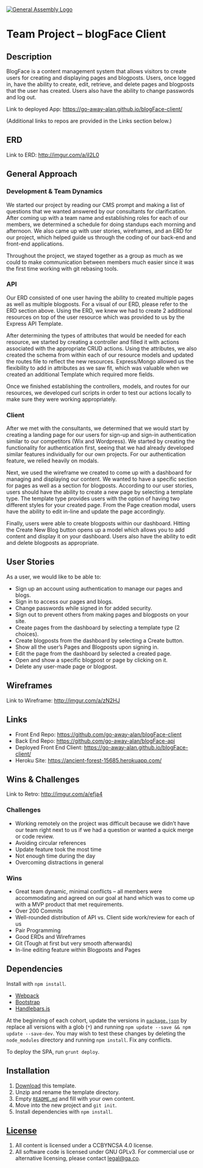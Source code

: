 [![General Assembly Logo](https://camo.githubusercontent.com/1a91b05b8f4d44b5bbfb83abac2b0996d8e26c92/687474703a2f2f692e696d6775722e636f6d2f6b6538555354712e706e67)](https://generalassemb.ly/education/web-development-immersive)

# Team Project – blogFace Client

## Description

BlogFace is a content management system that allows visitors to create users for creating and displaying pages and blogposts. Users, once logged in, have the ability to create, edit, retrieve, and delete pages and blogposts that the user has created. Users also have the ability to change passwords and log out.

Link to deployed App: https://go-away-alan.github.io/blogFace-client/

(Additional links to repos are provided in the Links section below.)

## ERD

Link to ERD: http://imgur.com/a/il2L0

## General Approach

### Development & Team Dynamics

We started our project by reading our CMS prompt and making a list of questions that we wanted answered by our consultants for clarification. After coming up with a team name and establishing roles for each of our members, we determined a schedule for doing standups each morning and afternoon. We also came up with user stories, wireframes, and an ERD for our project, which helped guide us through the coding of our back-end and front-end applications.

Throughout the project, we stayed together as a group as much as we could to make communication between members much easier since it was the first time working with git rebasing tools.

### API

Our ERD consisted of one user having the ability to created multiple pages as well as multiple blogposts. For a visual of our ERD, please refer to the ERD section above. Using the ERD, we knew we had to create 2 additional resources on top of the user resource which was provided to us by the Express API Template.

After determining the types of attributes that would be needed for each resource, we started by creating a controller and filled it with actions associated with the appropriate CRUD actions. Using the attributes, we also created the schema from within each of our resource models and updated the routes file to reflect the new resources. Express/Mongo allowed us the flexibility to add in attributes as we saw fit, which was valuable when we created an additional Template which required more fields.

Once we finished establishing the controllers, models, and routes for our resources, we developed curl scripts in order to test our actions locally to make sure they were working appropriately.

### Client

After we met with the consultants, we determined that we would start by creating a landing page for our users for sign-up and sign-in authentication similar to our competitors (Wix and Wordpress). We started by creating the functionality for authentication first, seeing that we had already developed similar features individually for our own projects. For our authentication feature, we relied heavily on modals.

Next, we used the wireframe we created to come up with a dashboard for managing and displaying our content. We wanted to have a specific section for pages as well as a section for blogposts. According to our user stories, users should have the ability to create a new page by selecting a template type. The template type provides users with the option of having two different styles for your created page. From the Page creation modal, users have the ability to edit in-line and update the page accordingly.

Finally, users were able to create blogposts within our dashboard. Hitting the Create New Blog button opens up a model which allows you to add content and display it on your dashboard.  Users also have the ability to edit and delete blogposts as appropriate.

## User Stories

As a user, we would like to be able to:
-   Sign up an account using authentication to manage our pages and blogs.
-   Sign in to access our pages and blogs.
-   Change passwords while signed in for added security.
-   Sign out to prevent others from making pages and blogposts on your site.
-   Create pages from the dashboard by selecting a template type (2 choices).
-   Create blogposts from the dashboard by selecting a Create button.
-   Show all the user’s Pages and Blogposts upon signing in.
-   Edit the page from the dashboard by selected a created page.
-   Open and show a specific blogpost or page by clicking on it.
-   Delete any user-made page or blogpost.

## Wireframes

Link to Wireframe: http://imgur.com/a/zN2HJ

## Links

-   Front End Repo: https://github.com/go-away-alan/blogFace-client
-   Back End Repo: https://github.com/go-away-alan/blogFace-api
-   Deployed Front End Client: https://go-away-alan.github.io/blogFace-client/
-   Heroku Site: https://ancient-forest-15685.herokuapp.com/

## Wins & Challenges

Link to Retro: http://imgur.com/a/efja4

### Challenges
-   Working remotely on the project was difficult because we didn’t have our team right next to us if we had a question or wanted a quick merge or code review.
-   Avoiding circular references
-   Update feature took the most time
-   Not enough time during the day
-   Overcoming distractions in general

### Wins
-   Great team dynamic, minimal conflicts – all members were accommodating and agreed on our goal at hand which was to come up with a MVP product that met requirements.
-   Over 200 Commits
-   Well-rounded distribution of API vs. Client side work/review for each of us
-   Pair Programming
-   Good ERDs and Wireframes
-   Git (Tough at first but very smooth afterwards)
-   In-line editing feature within Blogposts and Pages

## Dependencies

Install with `npm install`.

-   [Webpack](https://webpack.github.io)
-   [Bootstrap](http://getbootstrap.com)
-   [Handlebars.js](http://handlebarsjs.com)

At the beginning of each cohort, update the versions in
[`package.json`](package.json) by replace all versions with a glob (`*`) and
running `npm update --save && npm update --save-dev`. You may wish to test these
changes by deleting the `node_modules` directory and running `npm install`.
Fix any conflicts.

To deploy the SPA, run `grunt deploy`.

## Installation

1.  [Download](../../archive/master.zip) this template.
1.  Unzip and rename the template directory.
1.  Empty [`README.md`](README.md) and fill with your own content.
1.  Move into the new project and `git init`.
1.  Install dependencies with `npm install`.

## [License](LICENSE)

1.  All content is licensed under a CCBYNCSA 4.0 license.
1.  All software code is licensed under GNU GPLv3. For commercial use or
    alternative licensing, please contact legal@ga.co.

